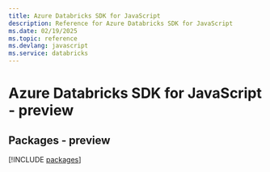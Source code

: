 ```yaml
---
title: Azure Databricks SDK for JavaScript
description: Reference for Azure Databricks SDK for JavaScript
ms.date: 02/19/2025
ms.topic: reference
ms.devlang: javascript
ms.service: databricks
---
```

# Azure Databricks SDK for JavaScript - preview
## Packages - preview
[!INCLUDE [packages](databricks-index.md)]